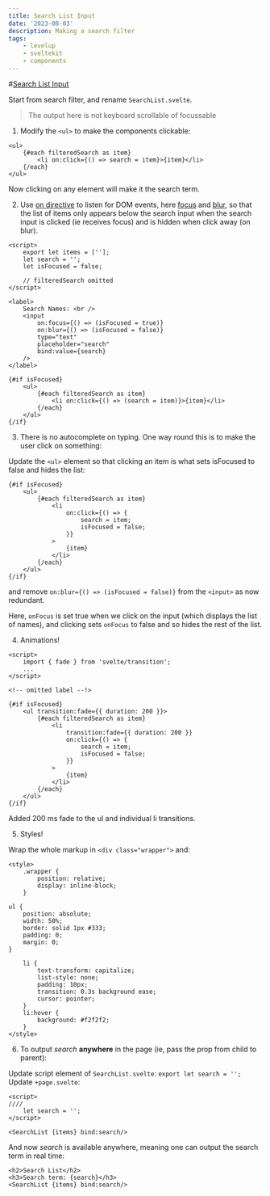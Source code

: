 ```yaml
---
title: Search List Input
date: '2023-08-03'
description: Making a search filter
tags:
    - levelup
    - sveltekit
    - components
---
```


#[Search List Input](https://levelup.video/tutorials/building-svelte-components/search-list-input)

Start from search filter, and rename `SearchList.svelte`.

> The output here is not keyboard scrollable of focussable

1. Modify the `<ul>` to make the components clickable:

```
<ul>
	{#each filteredSearch as item}
		<li on:click={() => search = item}>{item}</li>
	{/each}
</ul>
```

Now clicking on any element will make it the search term.

2. Use [on directive](https://svelte.dev/docs/element-directives#on-eventname) to listen for DOM events, here [focus](g/en-US/docs/Web/API/HTMLElement/focus) and [blur](https://developer.mozilla.org/en-US/docs/Web/API/HTMLElement/blur), so that the list of items only appears below the search input when the search input is clicked (ie receives focus) and is hidden when click away (on blur).

```
<script>
	export let items = [''];
	let search = '';
	let isFocused = false;

	// filteredSearch omitted
</script>

<label>
	Search Names: <br />
	<input
		on:focus={() => (isFocused = true)}
		on:blur={() => (isFocused = false)}
		type="text"
		placeholder="search"
		bind:value={search}
	/>
</label>

{#if isFocused}
	<ul>
		{#each filteredSearch as item}
			<li on:click={() => (search = item)}>{item}</li>
		{/each}
	</ul>
{/if}
```

3. There is no autocomplete on typing. One way round this is to make the user click on something:

Update the `<ul>` element so that clicking an item is what sets isFocused to false and hides the list:

```
{#if isFocused}
	<ul>
		{#each filteredSearch as item}
			<li
				on:click={() => {
					search = item;
					isFocused = false;
				}}
			>
				{item}
			</li>
		{/each}
	</ul>
{/if}
```

and remove `on:blur={() => (isFocused = false)}` from the `<input>` as now redundant.

Here, `onFocus` is set true when we click on the input (which displays the list of names), and clicking sets `onFocus` to false and so hides the rest of the list.

4. Animations!

```
<script>
	import { fade } from 'svelte/transition';
	...
</script>

<!-- omitted label --!>

{#if isFocused}
	<ul transition:fade={{ duration: 200 }}>
		{#each filteredSearch as item}
			<li
				transition:fade={{ duration: 200 }}
				on:click={() => {
					search = item;
					isFocused = false;
				}}
			>
				{item}
			</li>
		{/each}
	</ul>
{/if}
```

Added 200 ms fade to the ul and individual li transitions.

5. Styles!

Wrap the whole markup in `<div class="wrapper">` and:

```
<style>
	.wrapper {
		position: relative;
		display: inline-block;
	}

ul {
	position: absolute;
	width: 50%;
	border: solid 1px #333;
	padding: 0;
	margin: 0;
}

	li {
		text-transform: capitalize;
		list-style: none;
		padding: 10px;
		transition: 0.3s background ease;
		cursor: pointer;
	}
	li:hover {
		background: #f2f2f2;
	}
</style>
```

6. To output _search_ **anywhere** in the page (ie, pass the prop from child to parent):

Update script element of `SearchList.svelte`: `export let search = '';`
Update `+page.svelte`:

```
<script>
////
    let search = '';
</script>

<SearchList {items} bind:search/>

```

And now _search_ is available anywhere, meaning one can output the search term in real time:

```
<h2>Search List</h2>
<h3>Search term: {search}</h3>
<SearchList {items} bind:search/>
```
